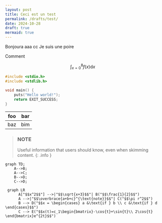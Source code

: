 ```yaml
---
layout: post
title: Ceci est un test
permalink: /drafts/test/
date: 2024-10-28
draft: true
mermaid: true
---
```

Bonjoura aaa cc Je suis une poire

Comment 

$$
\int_{x=0}^8 f(x) \mathrm d x
$$

```c
#include <stdio.h>
#include <stdlib.h>

void main() {
    puts("Hello world!");
    return EXIT_SUCCESS;
}
```


| foo | bar |
| --- | --- |
| baz | bim |

> ### NOTE
> Useful information that users should know, even when skimming content.
{: .info }



```mermaid
graph TD;
    A-->B;
    A-->C;
    B-->D;
    C-->D;
```  


```mermaid
 graph LR
      A["$$x^2$$"] -->|"$$\sqrt{x+3}$$"| B("$$\frac{1}{2}$$")
      A -->|"$$\overbrace{a+b+c}^{\text{note}}$$"| C("$$\pi r^2$$")
      B --> D("$$x = \begin{cases} a &\text{if } b \\ c &\text{if } d \end{cases}$$")
      C --> E("$$x(t)=c_1\begin{bmatrix}-\cos{t}+\sin{t}\\ 2\cos{t} \end{bmatrix}e^{2t}$$")
```
